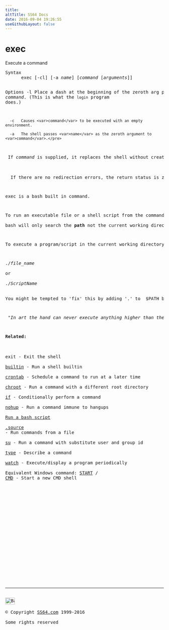 ```yaml
---
title:
altTitle: SS64 Docs
date: 2016-09-04 19:26:55
useGithubLayout: false
---
```

<!-- #BeginLibraryItem "/Library/head_bash.lbi" --><!-- #EndLibraryItem --><h1>exec</h1> 
<p>Execute a command</p>
<pre>Syntax
      exec [-cl] [-a <var>name</var>] [<var>command</var> [<var>arguments</var>]]

Options
      -l   Place a dash at the beginning of the zeroth arg passed to <var>command</var>.
           (This is what the <code>login</code> program does.)

      -c   Causes <var>command</var> to be executed with an empty environment.

      -a   The shell passes <var>name</var> as the zeroth argument to <var>command</var>.</pre>
<p> If <var>command</var> is supplied, it replaces the shell without creating a new process. If no <var>command</var> is specified, redirections can be used to affect the current shell environment. <br>
  <br>
  If there are no redirection errors, the return status is zero; otherwise the return status is non-zero.</p>
<p>exec is a bash built in command.</p>
<p>To run an executable file or a shell script from the command line it is often not necessary to use <span class="code">exec</span> at all, just prefix the filename with .<span class="code">/ </span><br>
bash will only search the <b>path </b>not the current working directory for the file. </p>
<p>To execute a program/script in the current working directory use:</p>
<p><span class="code">./<i>file_name</i></span><br>
<span class="code">or<br>
./<i>ScriptName</i> </span><br><br>
You might be tempted to 'fix' this by adding '.' to  $PATH but this is widely considered to be a bad idea for security reasons.</p>
<p class="quote"><i> "In art the hand can never execute anything higher than the heart can inspire" ~ Ralph Waldo Emerson</i></p>
<p><b>Related:</b><br>
<br>
exit - Exit the shell<br>
<a href="builtin.html">builtin</a> - Run a shell builtin<br>
<a href="crontab.html">crontab</a> - Schedule a command to run at a later time<br>
<a href="chroot.html">chroot</a> - Run a command with a different root directory<br>
<a href="if.html">if</a> - Conditionally perform a command<br>
<a href="nohup.html">nohup</a> - Run a command immune to hangups<br>
<a href="syntax-script.html">Run a bash script</a><br>
<a href="source.html">.source</a> 
- Run commands from a file <br>
<a href="su.html">su</a> - Run a command with substitute user and group id<br>
<a href="type.html">type</a> - Describe a command <br>
<a href="watch.html">watch</a> - Execute/display a program periodically<br>
Equivalent Windows command: <a href="../nt/start.html">START</a> / <a href="../nt/cmd.html">
CMD</a> - Start a new CMD shell</p><!-- #BeginLibraryItem "/Library/foot_bash.lbi" --><p>
<!-- bash300 -->
<ins class="adsbygoogle" style="display:inline-block;width:300px;height:250px" data-ad-client="ca-pub-6140977852749469" data-ad-slot="4615356305"></ins>
<script>
(adsbygoogle = window.adsbygoogle || []).push({});
</script></p>
<hr>
<div id="bl" class="footer"><a href="exec.html#"><img src="../images/top.png" width="30" height="22" alt="Back to the Top"></a></div>
<div id="br" class="footer, tagline">© Copyright <a href="http://ss64.com/">SS64.com</a> 1999-2016<br>
Some rights reserved</div><!-- #EndLibraryItem -->

